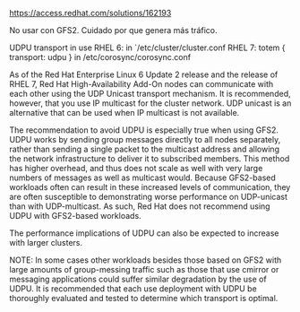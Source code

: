 https://access.redhat.com/solutions/162193

No usar con GFS2.
Cuidado por que genera más tráfico.

UDPU transport in use
RHEL 6: <cman transport="udpu"/> in `/etc/cluster/cluster.conf
RHEL 7: totem { transport: udpu } in /etc/corosync/corosync.conf



As of the Red Hat Enterprise Linux 6 Update 2 release and the release of RHEL 7, Red Hat High-Availability Add-On nodes can communicate with each other using the UDP Unicast transport mechanism. It is recommended, however, that you use IP multicast for the cluster network. UDP unicast is an alternative that can be used when IP multicast is not available.

The recommendation to avoid UDPU is especially true when using GFS2. UDPU works by sending group messages directly to all nodes separately, rather than sending a single packet to the multicast address and allowing the network infrastructure to deliver it to subscribed members. This method has higher overhead, and thus does not scale as well with very large numbers of messages as well as multicast would. Because GFS2-based workloads often can result in these increased levels of communication, they are often susceptible to demonstrating worse performance on UDP-unicast than with UDP-multicast. As such, Red Hat does not recommend using UDPU with GFS2-based workloads.

The performance implications of UDPU can also be expected to increase with larger clusters.

NOTE: In some cases other workloads besides those based on GFS2 with large amounts of group-messing traffic such as those that use cmirror or messaging applications could suffer similar degradation by the use of UDPU. It is recommended that each use deployment with UDPU be thoroughly evaluated and tested to determine which transport is optimal.
